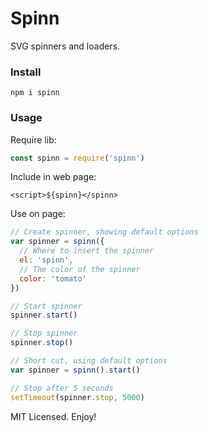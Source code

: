 # Spinn

SVG spinners and loaders.

### Install
```
npm i spinn
```

### Usage

Require lib:
```js
const spinn = require('spinn')
```

Include in web page:
```
<script>${spinn}</spinn>
```

Use on page:
```js
// Create spinner, showing default options
var spinner = spinn({
  // Where to insert the spinner
  el: 'spinn',
  // The color of the spinner
  color: 'tomato'
})

// Start spinner
spinner.start()

// Stop spinner
spinner.stop()

// Short cut, using default options
var spinner = spinn().start()

// Stop after 5 seconds
setTimeout(spinner.stop, 5000)
```


MIT Licensed. Enjoy!
